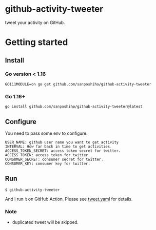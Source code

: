 # github-activity-tweeter

tweet your activity on GitHub. 

# Getting started

## Install

### Go version < 1.16

```
GO111MODULE=on go get github.com/sanposhiho/github-activity-tweeter
```

### Go 1.16+

```
go install github.com/sanposhiho/github-activity-tweeter@latest
```

## Configure

You need to pass some env to configure.

```
USER_NAME: github user name you want to get activity
INTERVAL: How far back in time to get activities.
ACCESS_TOKEN_SECRET: access token secret for twitter.
ACCESS_TOKEN: access token for twitter.
CONSUMER_SECRET: consumer secret for twitter.
CONSUMER_KEY: consumer key for twitter.
```

## Run

```
$ github-activity-tweeter
```

And I run it on GitHub Action. Please see [tweet.yaml](.github/workflows/tweet.yaml) for details.

### Note

- duplicated tweet will be skipped.